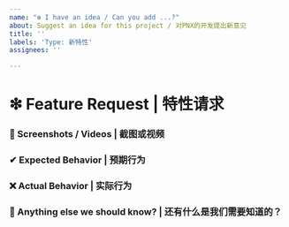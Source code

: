 ```yaml
---
name: "❇ I have an idea / Can you add ...?"
about: Suggest an idea for this project / 对PNX的开发提出新意见
title: ''
labels: 'Type: 新特性'
assignees: ''

---
```


# ❇ Feature Request | 特性请求

<!--
👉 This template is helpful, but you may erase everything if you can express the issue clearly 
👉 该模板用于高效的表达问题，如果您能清楚的描述问题也可无需使用该模板的内容
-->

### 📸 Screenshots / Videos | 截图或视频

<!-- 
✍ If applicable, add screenshots or a video recording to help explain your problem 
✍ 如果可以的话，请附带上相关截图或视频记录，这样将更好的帮助我们解决您遇到的问题
-->

### ✔ Expected Behavior | 预期行为

<!-- 
✍ What would you expect to happen
✍ 您预计会发生什么行为
-->

### ❌ Actual Behavior | 实际行为

<!--
✍ What actually happened, if relevant
✍ 但实际发生了什么（请尽量保持于反馈内容相关）
-->

### 💬 Anything else we should know? | 还有什么是我们需要知道的？

<!-- 
✍ This is the perfect place to add any additional details 
✍ 您可在此补充相关细节，这将有助于我们帮助您解决问题
-->